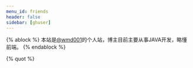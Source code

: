 ```yaml
---
menu_id: friends
header: false
sidebar: [ghuser]
---
```


{% ablock %}
本站是[@wmd001](https://github.com/wmd001)的个人站，博主目前主要从事JAVA开发，略懂前端。
{% endablock %}

{% quot  %}

